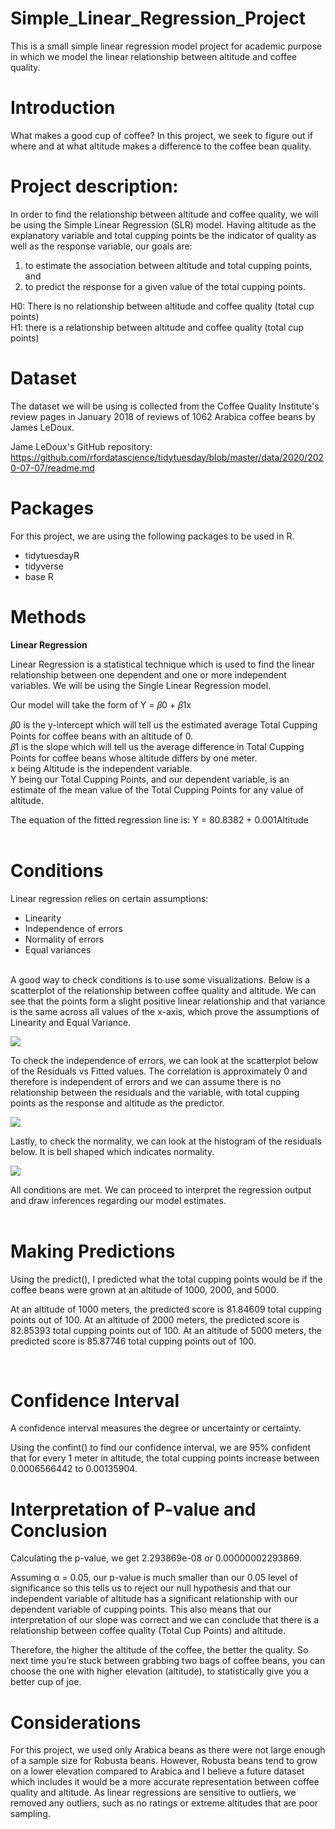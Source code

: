 # Simple_Linear_Regression_Project
This is a small simple linear regression model project for academic purpose in which we model the linear relationship between altitude and coffee quality.

# Introduction

What makes a good cup of coffee? In this project, we seek to figure out if where and at what altitude makes a difference to the coffee bean quality.

# Project description: 

In order to find the relationship between altitude and coffee quality, we will be using the Simple Linear Regression (SLR) model. Having altitude as the explanatory variable and total cupping points be the indicator of quality as well as the response variable, our goals are:
1) to estimate the association between altitude and total cupping points, and
2) to predict the response for a given value of the total cupping points.
    
H0: There is no relationship between altitude and coffee quality (total cup points) \
H1: there is a relationship between altitude and coffee quality (total cup points)

# Dataset

The dataset we will be using is collected from the Coffee Quality Institute's review pages in January 2018 of reviews of 1062 Arabica coffee beans by James LeDoux. 

Jame LeDoux's GitHub repository: <https://github.com/rfordatascience/tidytuesday/blob/master/data/2020/2020-07-07/readme.md>

# Packages
For this project, we are using the following packages to be used in R.

* tidytuesdayR
* tidyverse
* base R

# Methods

**Linear Regression**

Linear Regression is a statistical technique which is used to find the linear relationship between one dependent and one or more independent variables. We will be using the Single Linear Regression model.

Our model will take the form of Y = 𝛽0 + 𝛽1x 

𝛽0 is the y-intercept which will tell us the estimated average Total Cupping Points for coffee beans with an altitude of 0. \
𝛽1 is the slope which will tell us the average difference in Total Cupping Points for coffee beans whose altitude differs by one meter. \
x being Altitude is the independent variable. \
Y being our Total Cupping Points, and our dependent variable, is an estimate of the mean value of the Total Cupping Points for any value of altitude.

The equation of the fitted regression line is:
Y = 80.8382 + 0.001Altitude
<br>
<br>

# Conditions

Linear regression relies on certain assumptions:

* Linearity
* Independence of errors
* Normality of errors
* Equal variances
<br>
A good way to check conditions is to use some visualizations. Below is a scatterplot of the relationship between coffee quality and altitude. We can see that the points form a slight positive linear relationship and that variance is the same across all values of the x-axis, which prove the assumptions of Linearity and Equal Variance.
<br>

![](https://github.com/njeanette03/Simple_Linear_Regression_Project/blob/main/images/SLR.png)


To check the independence of errors, we can look at the scatterplot below of the Residuals vs Fitted values. The correlation is approximately 0 and therefore is independent of errors and we can assume there is no relationship between the residuals and the variable, with total cupping points as the response and altitude as the predictor.

![](https://github.com/njeanette03/Simple_Linear_Regression_Project/blob/main/images/resid_vs_fitted.png)

Lastly, to check the normality, we can look at the histogram of the residuals below. It is bell shaped which indicates normality.

![](https://github.com/njeanette03/Simple_Linear_Regression_Project/blob/main/images/hist.png)


All conditions are met. We can proceed to interpret the regression output and draw inferences regarding our model estimates.
<br>
<br>

# Making Predictions

Using the predict(), I predicted what the total cupping points would be if the coffee beans were grown at an altitude of 1000, 2000, and 5000.

At an altitude of 1000 meters, the predicted score is 81.84609 total cupping points out of 100.
At an altitude of 2000 meters, the predicted score is 82.85393  total cupping points out of 100.
At an altitude of 5000 meters, the predicted score is 85.87746  total cupping points out of 100.

<br>

# Confidence Interval

A confidence interval measures the degree or uncertainty or certainty.

Using the confint() to find our confidence interval, we are 95% confident that for every 1 meter in altitude, the total cupping points increase between 0.0006566442 to 0.00135904.


# Interpretation of P-value and Conclusion

Calculating the p-value, we get 2.293869e-08 or 0.00000002293869. 

Assuming α = 0.05, our p-value is much smaller than our 0.05 level of significance so this tells us to reject our null hypothesis and that our independent variable of altitude has a significant relationship with our dependent variable of cupping points. This also means that our interpretation of our slope was correct and we can conclude that there is a relationship between coffee quality (Total Cup Points) and altitude. 

Therefore, the higher the altitude of the coffee, the better the quality. So next time you’re stuck between grabbing two bags of coffee beans, you can choose the one with higher elevation (altitude), to statistically give you a better cup of joe.

# Considerations

For this project, we used only Arabica beans as there were not large enough of a sample size for Robusta beans. However, Robusta beans tend to grow on a lower elevation compared to Arabica and I believe a future dataset which includes it would be a more accurate representation between coffee quality and altitude. As linear regressions are sensitive to outliers, we removed any outliers, such as no ratings or extreme altitudes that are poor sampling.
